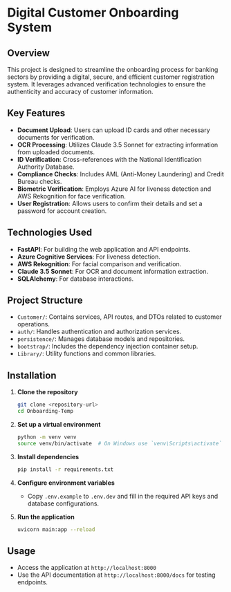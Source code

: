 # Digital Customer Onboarding System

## Overview
This project is designed to streamline the onboarding process for banking sectors by providing a digital, secure, and efficient customer registration system. It leverages advanced verification technologies to ensure the authenticity and accuracy of customer information.

## Key Features
- **Document Upload**: Users can upload ID cards and other necessary documents for verification.
- **OCR Processing**: Utilizes Claude 3.5 Sonnet for extracting information from uploaded documents.
- **ID Verification**: Cross-references with the National Identification Authority Database.
- **Compliance Checks**: Includes AML (Anti-Money Laundering) and Credit Bureau checks.
- **Biometric Verification**: Employs Azure AI for liveness detection and AWS Rekognition for face verification.
- **User Registration**: Allows users to confirm their details and set a password for account creation.

## Technologies Used
- **FastAPI**: For building the web application and API endpoints.
- **Azure Cognitive Services**: For liveness detection.
- **AWS Rekognition**: For facial comparison and verification.
- **Claude 3.5 Sonnet**: For OCR and document information extraction.
- **SQLAlchemy**: For database interactions.

## Project Structure
- `Customer/`: Contains services, API routes, and DTOs related to customer operations.
- `auth/`: Handles authentication and authorization services.
- `persistence/`: Manages database models and repositories.
- `bootstrap/`: Includes the dependency injection container setup.
- `Library/`: Utility functions and common libraries.

## Installation
1. **Clone the repository**
   ```bash
   git clone <repository-url>
   cd Onboarding-Temp
   ```

2. **Set up a virtual environment**
   ```bash
   python -m venv venv
   source venv/bin/activate  # On Windows use `venv\Scripts\activate`
   ```

3. **Install dependencies**
   ```bash
   pip install -r requirements.txt
   ```

4. **Configure environment variables**
   - Copy `.env.example` to `.env.dev` and fill in the required API keys and database configurations.

5. **Run the application**
   ```bash
   uvicorn main:app --reload
   ```

## Usage
- Access the application at `http://localhost:8000`
- Use the API documentation at `http://localhost:8000/docs` for testing endpoints.



